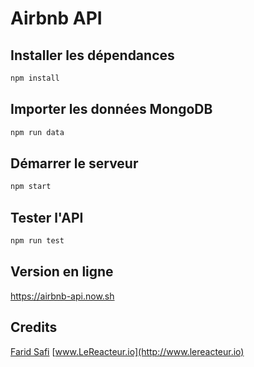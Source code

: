 # Airbnb API

## Installer les dépendances

```bash
npm install
```

## Importer les données MongoDB

```bash
npm run data
```

## Démarrer le serveur

```bash
npm start
```

## Tester l'API

```bash
npm run test
```

## Version en ligne

https://airbnb-api.now.sh

## Credits

[Farid Safi](https://twitter.com/faridsafi)
[www.LeReacteur.io](http://www.lereacteur.io)
